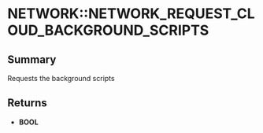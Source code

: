 # NETWORK::NETWORK_REQUEST_CLOUD_BACKGROUND_SCRIPTS

## Summary
Requests the background scripts

## Returns
* **BOOL**